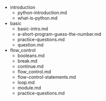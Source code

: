 - introduction
	- python-introduction.md
	- what-is-python.md
- basic
	- basic-intro.md
	- a-short-program-guess-the-number.md
	- practice-questions.md
	- question.md
- flow_control
	- booleans.md
	- break.md
	- continue.md
	- flow_control.md
	- flow-control-statements.md
	- loop.md
	- module.md
	- practice-questions.md

